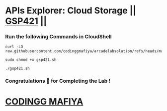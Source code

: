# APIs Explorer: Cloud Storage || [GSP421](https://www.cloudskillsboost.google/focuses/3632?parent=catalog) ||

### Run the following Commands in CloudShell

```
curl -LO raw.githubusercontent.com/codinggmafiya/arcadelabsolution/refs/heads/main/APIs%20Explorer%20Cloud%20Storage/gsp421.sh

sudo chmod +x gsp421.sh

./gsp421.sh
```

### Congratulations 🎉 for Completing the Lab !

# [CODINGG MAFIYA](https://www.youtube.com/@CodinggMafiya)
